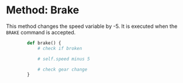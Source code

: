 # Method: Brake

This method changes the speed variable by -5. It is executed when the `BRAKE` command is accepted.
```py
        def brake() {
            # check if broken

            # self.speed minus 5

            # check gear change
        }
```